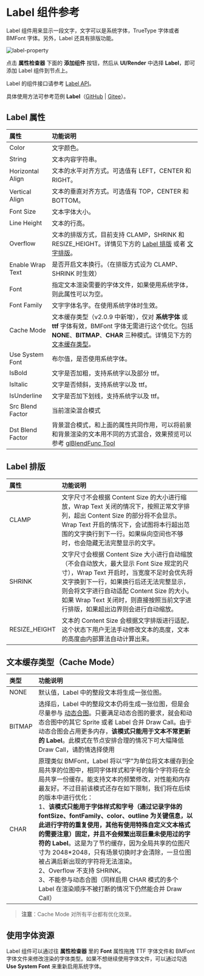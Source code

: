 # Label 组件参考

Label 组件用来显示一段文字，文字可以是系统字体，TrueType 字体或者 BMFont 字体。另外，Label 还具有排版功能。

![label-property](./label/label-property.png)

点击 **属性检查器** 下面的 **添加组件** 按钮，然后从 **UI/Render** 中选择 **Label**，即可添加 Label 组件到节点上。

Label 的组件接口请参考 [Label API](__APIDOC__/zh/classes/ui.label.html)。

具体使用方法可参考范例 **Label**（[GitHub](https://github.com/cocos-creator/test-cases-3d/tree/v3.0/assets/cases/ui/02.label) | [Gitee](https://gitee.com/mirrors_cocos-creator/test-cases-3d/tree/v3.0/assets/cases/ui/02.label)）。

## Label 属性

| 属性 |   功能说明
| :-------------- | :----------- |
| Color | 文字颜色。
| String | 文本内容字符串。
| Horizontal Align | 文本的水平对齐方式。可选值有 LEFT，CENTER 和 RIGHT。
| Vertical Align | 文本的垂直对齐方式。可选值有 TOP，CENTER 和 BOTTOM。
| Font Size | 文本字体大小。
| Line Height | 文本的行高。
| Overflow | 文本的排版方式，目前支持 CLAMP，SHRINK 和 RESIZE_HEIGHT。详情见下方的 [Label 排版](#label-%E6%8E%92%E7%89%88) 或者 [文字排版](../engine/label-layout.md)。
| Enable Wrap Text | 是否开启文本换行。（在排版方式设为 CLAMP、SHRINK 时生效）
| Font | 指定文本渲染需要的字体文件，如果使用系统字体，则此属性可以为空。
| Font Family | 文字字体名字。在使用系统字体时生效。
| Cache Mode | 文本缓存类型（v2.0.9 中新增），仅对 **系统字体** 或 **ttf** 字体有效，BMFont 字体无需进行这个优化。包括 **NONE**、**BITMAP**、**CHAR** 三种模式。详情见下方的 [文本缓存类型](#%E6%96%87%E6%9C%AC%E7%BC%93%E5%AD%98%E7%B1%BB%E5%9E%8B%EF%BC%88cache-mode%EF%BC%89)。
| Use System Font | 布尔值，是否使用系统字体。
| IsBold | 文字是否加粗，支持系统字以及部分 ttf。
| IsItalic | 文字是否倾斜，支持系统字以及 ttf。
| IsUnderline | 文字是否加下划线，支持系统字以及 ttf。
| Src Blend Factor | 当前渲染混合模式
| Dst Blend Factor | 背景混合模式，和上面的属性共同作用，可以将前景和背景渲染的文本用不同的方式混合，效果预览可以参考 [glBlendFunc Tool](http://www.andersriggelsen.dk/glblendfunc.php)

<!--| SpacingX | 文本字符之间的间距。（使用 BMFont 位图字体时生效）-->

## Label 排版

| 属性 |   功能说明
| :-------------- | :----------- |
|CLAMP| 文字尺寸不会根据 Content Size 的大小进行缩放，Wrap Text 关闭的情况下，按照正常文字排列，超出 Content Size 的部分将不会显示。Wrap Text 开启的情况下，会试图将本行超出范围的文字换行到下一行。如果纵向空间也不够时，也会隐藏无法完整显示的文字。
|SHRINK| 文字尺寸会根据 Content Size 大小进行自动缩放（不会自动放大，最大显示 Font Size 规定的尺寸），Wrap Text 开启时，当宽度不足时会优先将文字换到下一行，如果换行后还无法完整显示，则会将文字进行自动适配 Content Size 的大小。如果 Wrap Text 关闭时，则直接按照当前文字进行排版，如果超出边界则会进行自动缩放。
|RESIZE_HEIGHT| 文本的 Content Size 会根据文字排版进行适配，这个状态下用户无法手动修改文本的高度，文本的高度由内部算法自动计算出来。

## 文本缓存类型（Cache Mode）

| 类型 |   功能说明
| :-------------- | :----------- |
| NONE | 默认值，Label 中的整段文本将生成一张位图。
|BITMAP| 选择后，Label 中的整段文本仍将生成一张位图，但是会尽量参与 [动态合图](../../../advanced-topics/dynamic-atlas.md)。只要满足动态合图的要求，就会和动态合图中的其它 Sprite 或者 Label 合并 Draw Call。由于动态合图会占用更多内存，**该模式只能用于文本不常更新的 Label**。此模式在节点安排合理的情况下可大幅降低 Draw Call，请酌情选择使用
| CHAR | 原理类似 BMFont，Label 将以“字”为单位将文本缓存到全局共享的位图中，相同字体样式和字号的每个字符将在全局共享一份缓存。能支持文本的频繁修改，对性能和内存最友好。不过目前该模式还存在如下限制，我们将在后续的版本中进行优化：<br>1、**该模式只能用于字体样式和字号（通过记录字体的 fontSize、fontFamily、color、outline 为关键信息，以此进行字符的重复使用，其他有使用特殊自定义文本格式的需要注意）固定，并且不会频繁出现巨量未使用过的字符的 Label**。这是为了节约缓存，因为全局共享的位图尺寸为 2048*2048，只有场景切换时才会清除，一旦位图被占满后新出现的字符将无法渲染。<br>2、Overflow 不支持 SHRINK。<br>3、不能参与动态合图（同样启用 CHAR 模式的多个 Label 在渲染顺序不被打断的情况下仍然能合并 Draw Call）

> **注意**：Cache Mode 对所有平台都有优化效果。

## 使用字体资源

Label 组件可以通过往 **属性检查器** 里的 **Font** 属性拖拽 TTF 字体文件和 BMFont 字体文件来修改渲染的字体类型。如果不想继续使用字体文件，可以通过勾选 **Use System Font** 来重新启用系统字体。

<!-- 使用艺术数字字体需要创建 [艺术数字资源](../asset/label-atlas.md)，参考链接中的文档设置好艺术数字资源的属性之后，就可以像使用 BMFont 资源一样来使用艺术数字了。 -->

<!-- ### BMFont 与 UI 合图自动批处理

 理论上，如果你的游戏 UI 没有使用系统字体或者 TTF 字体，并且所有的 UI 图片资源都可以合在一张图上，那么 UI 是可以只用一个 Draw Call 来完成的。
 更多关于 BMFont 与 UI 合图自动批处理的内容，请参考 [BMFont 与 UI 合图自动批处理](https://docs.cocos.com/creator/2.1/manual/zh/advanced-topics/ui-auto-batch.html) -->
